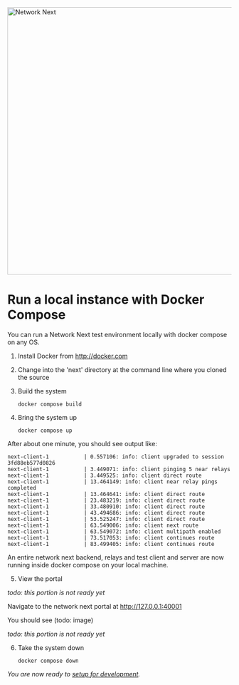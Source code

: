 <img src="https://static.wixstatic.com/media/799fd4_0512b6edaeea4017a35613b4c0e9fc0b~mv2.jpg/v1/fill/w_1200,h_140,al_c,q_80,usm_0.66_1.00_0.01/networknext_logo_colour_black_RGB_tightc.jpg" alt="Network Next" width="600"/>

<br>

# Run a local instance with Docker Compose

You can run a Network Next test environment locally with docker compose on any OS.

1. Install Docker from http://docker.com

2. Change into the 'next' directory at the command line where you cloned the source

3. Build the system

   `docker compose build`

4. Bring the system up

   `docker compose up`

After about one minute, you should see output like:

```console
next-client-1           | 0.557106: info: client upgraded to session 3fd88eb577d0826
next-client-1           | 3.449071: info: client pinging 5 near relays
next-client-1           | 3.449525: info: client direct route
next-client-1           | 13.464149: info: client near relay pings completed
next-client-1           | 13.464641: info: client direct route
next-client-1           | 23.483219: info: client direct route
next-client-1           | 33.480910: info: client direct route
next-client-1           | 43.494686: info: client direct route
next-client-1           | 53.525247: info: client direct route
next-client-1           | 63.549006: info: client next route
next-client-1           | 63.549072: info: client multipath enabled
next-client-1           | 73.517053: info: client continues route
next-client-1           | 83.499405: info: client continues route
```

An entire network next backend, relays and test client and server are now running inside docker compose on your local machine.

5. View the portal

_todo: this portion is not ready yet_

Navigate to the network next portal at http://127.0.0.1:40001

You should see (todo: image)

_todo: this portion is not ready yet_

6. Take the system down

   `docker compose down`

_You are now ready to [setup for development](setup_for_development.md)._
